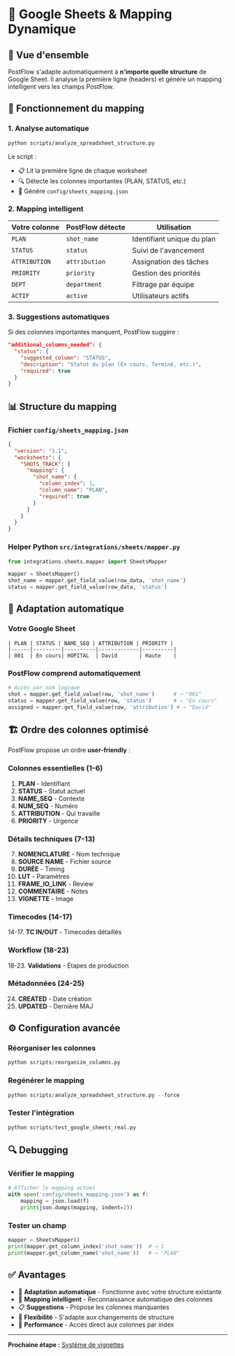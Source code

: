 # 🔄 Google Sheets & Mapping Dynamique

## 🎯 Vue d'ensemble

PostFlow s'adapte automatiquement à **n'importe quelle structure** de Google Sheet. Il analyse la première ligne (headers) et génère un mapping intelligent vers les champs PostFlow.

## 🔧 Fonctionnement du mapping

### 1. **Analyse automatique**
```bash
python scripts/analyze_spreadsheet_structure.py
```

Le script :
- 📋 Lit la première ligne de chaque worksheet
- 🔍 Détecte les colonnes importantes (PLAN, STATUS, etc.)
- 💾 Génère `config/sheets_mapping.json`

### 2. **Mapping intelligent**

| Votre colonne | PostFlow détecte | Utilisation |
|--------------|-----------------|-------------|
| `PLAN` | `shot_name` | Identifiant unique du plan |
| `STATUS` | `status` | Suivi de l'avancement |
| `ATTRIBUTION` | `attribution` | Assignation des tâches |
| `PRIORITY` | `priority` | Gestion des priorités |
| `DEPT` | `department` | Filtrage par équipe |
| `ACTIF` | `active` | Utilisateurs actifs |

### 3. **Suggestions automatiques**

Si des colonnes importantes manquent, PostFlow suggère :
```json
"additional_columns_needed": {
  "status": {
    "suggested_column": "STATUS",
    "description": "Statut du plan (En cours, Terminé, etc.)",
    "required": true
  }
}
```

## 📊 Structure du mapping

### Fichier `config/sheets_mapping.json`
```json
{
  "version": "1.1",
  "worksheets": {
    "SHOTS_TRACK": {
      "mapping": {
        "shot_name": {
          "column_index": 1,
          "column_name": "PLAN",
          "required": true
        }
      }
    }
  }
}
```

### Helper Python `src/integrations/sheets/mapper.py`
```python
from integrations.sheets.mapper import SheetsMapper

mapper = SheetsMapper()
shot_name = mapper.get_field_value(row_data, 'shot_name')
status = mapper.get_field_value(row_data, 'status')
```

## 🔄 Adaptation automatique

### Votre Google Sheet
```
| PLAN | STATUS | NAME_SEQ | ATTRIBUTION | PRIORITY |
|------|---------|----------|-------------|----------|
| 001  | En cours| HOPITAL  | David       | Haute    |
```

### PostFlow comprend automatiquement
```python
# Accès par nom logique
shot = mapper.get_field_value(row, 'shot_name')      # → "001"
status = mapper.get_field_value(row, 'status')       # → "En cours"
assigned = mapper.get_field_value(row, 'attribution') # → "David"
```

## 🏗️ Ordre des colonnes optimisé

PostFlow propose un ordre **user-friendly** :

### **Colonnes essentielles** (1-6)
1. **PLAN** - Identifiant
2. **STATUS** - Statut actuel  
3. **NAME_SEQ** - Contexte
4. **NUM_SEQ** - Numéro
5. **ATTRIBUTION** - Qui travaille
6. **PRIORITY** - Urgence

### **Détails techniques** (7-13)
7. **NOMENCLATURE** - Nom technique
8. **SOURCE NAME** - Fichier source
9. **DURÉE** - Timing
10. **LUT** - Paramètres
11. **FRAME_IO_LINK** - Review
12. **COMMENTAIRE** - Notes
13. **VIGNETTE** - Image

### **Timecodes** (14-17)
14-17. **TC IN/OUT** - Timecodes détaillés

### **Workflow** (18-23)
18-23. **Validations** - Étapes de production

### **Métadonnées** (24-25)
24. **CREATED** - Date création
25. **UPDATED** - Dernière MAJ

## ⚙️ Configuration avancée

### Réorganiser les colonnes
```python
python scripts/reorganize_columns.py
```

### Regénérer le mapping
```python
python scripts/analyze_spreadsheet_structure.py --force
```

### Tester l'intégration
```python
python scripts/test_google_sheets_real.py
```

## 🔍 Debugging

### Vérifier le mapping
```python
# Afficher le mapping actuel
with open('config/sheets_mapping.json') as f:
    mapping = json.load(f)
    print(json.dumps(mapping, indent=2))
```

### Tester un champ
```python
mapper = SheetsMapper()
print(mapper.get_column_index('shot_name'))  # → 1
print(mapper.get_column_name('shot_name'))   # → "PLAN"
```

## ✅ Avantages

- 🔄 **Adaptation automatique** - Fonctionne avec votre structure existante
- 🎯 **Mapping intelligent** - Reconnaissance automatique des colonnes
- 📋 **Suggestions** - Propose les colonnes manquantes
- 🔧 **Flexibilité** - S'adapte aux changements de structure
- 🚀 **Performance** - Accès direct aux colonnes par index

---

**Prochaine étape :** [Système de vignettes](THUMBNAILS_SYSTEM.md)
